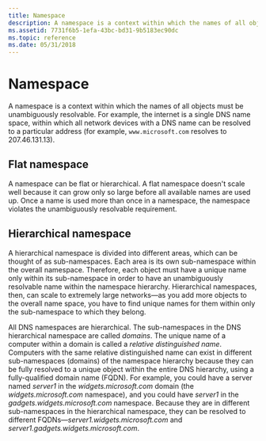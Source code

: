 ```yaml
---
title: Namespace
description: A namespace is a context within which the names of all objects must be unambiguously resolvable.
ms.assetid: 7731f6b5-1efa-43bc-bd31-9b5183ec90dc
ms.topic: reference
ms.date: 05/31/2018
---
```


# Namespace

A namespace is a context within which the names of all objects must be unambiguously resolvable. For example, the internet is a single DNS name space, within which all network devices with a DNS name can be resolved to a particular address (for example, `www.microsoft.com` resolves to 207.46.131.13).

## Flat namespace

A namespace can be flat or hierarchical. A flat namespace doesn't scale well because it can grow only so large before all available names are used up. Once a name is used more than once in a namespace, the namespace violates the unambiguously resolvable requirement.

## Hierarchical namespace

A hierarchical namespace is divided into different areas, which can be thought of as sub-namespaces. Each area is its own sub-namespace within the overall namespace. Therefore, each object must have a unique name only within its sub-namespace in order to have an unambiguously resolvable name within the namespace hierarchy. Hierarchical namespaces, then, can scale to extremely large networks&mdash;as you add more objects to the overall name space, you have to find unique names for them within only the sub-namespace to which they belong.

All DNS namespaces are hierarchical. The sub-namespaces in the DNS hierarchical namespace are called *domains*. The unique name of a computer within a domain is called a *relative distinguished name*. Computers with the same relative distinguished name can exist in different sub-namespaces (domains) of the namespace hierarchy because they can be fully resolved to a unique object within the entire DNS hierarchy, using a fully-qualified domain name (FQDN). For example, you could have a server named *server1* in the *widgets.microsoft.com* domain (the *widgets.microsoft.com* namespace), and you could have *server1* in the *gadgets.widgets.microsoft.com* namespace. Because they are in different sub-namespaces in the hierarchical namespace, they can be resolved to different FQDNs&mdash;*server1.widgets.microsoft.com* and *server1.gadgets.widgets.microsoft.com*.
